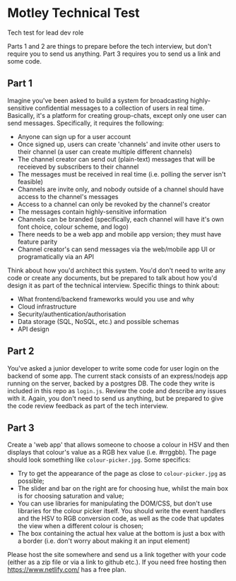 # Motley Technical Test
Tech test for lead dev role

Parts 1 and 2 are things to prepare before the tech interview, but don't require you to send us anything. Part 3 requires you to send us a link and some code.

## Part 1

Imagine you've been asked to build a system for broadcasting highly-sensitive confidential messages to a collection of users in real time. Basically, it's a platform for creating group-chats, except only one user can send messages. Specifically, it requires the following:

- Anyone can sign up for a user account
- Once signed up, users can create 'channels' and invite other users to their channel (a user can create multiple different channels)
- The channel creator can send out (plain-text) messages that will be receieved by subscribers to their channel
- The messages must be received in real time (i.e. polling the server isn't feasible)
- Channels are invite only, and nobody outside of a channel should have access to the channel's messages
- Access to a channel can only be revoked by the channel's creator
- The messages contain highly-sensitive information
- Channels can be branded (specifically, each channel will have it's own font choice, colour scheme, and logo)
- There needs to be a web app and mobile app version; they must have feature parity
- Channel creator's can send messages via the web/mobile app UI or programatically via an API

Think about how you'd architect this system. You'd don't need to write any code or create any documents, but be prepared to talk about how you'd design it as part of the technical interview. Specific things to think about:

- What frontend/backend frameworks would you use and why
- Cloud infrastructure
- Security/authentication/authorisation
- Data storage (SQL, NoSQL, etc.) and possible schemas
- API design

## Part 2

You've asked a junior developer to write some code for user login on the backend of some app. The current stack consists of an express/nodejs app running on the server, backed by a postgres DB. The code they write is included in this repo as `login.js`. Review the code and describe any issues with it. Again, you don't need to send us anything, but be prepared to give the code review feedback as part of the tech interview.

## Part 3

Create a 'web app' that allows someone to choose a colour in HSV and then displays that colour's value as a RGB hex value (i.e. #rrggbb). The page should look something like `colour-picker.jpg`. Some specifics:

- Try to get the appearance of the page as close to `colour-picker.jpg` as possible;
- The slider and bar on the right are for choosing hue, whilst the main box is for choosing saturation and value;
- You can use libraries for manipulating the DOM/CSS, but don't use libraries for the colour picker itself. You should write the event handlers and the HSV to RGB conversion code, as well as the code that updates the view when a different colour is chosen;
- The box containing the actual hex value at the bottom is just a box with a border (i.e. don't worry about making it an input element)

Please host the site somewhere and send us a link together with your code (either as a zip file or via a link to github etc.). If you need free hosting then https://www.netlify.com/ has a free plan.
